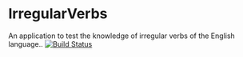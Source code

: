 # IrregularVerbs
An application to test the knowledge of irregular verbs of the English language..
[![Build Status](https://travis-ci.org/oxeq/IrregularVerbs.svg?branch=master)](https://travis-ci.org/oxeq/IrregularVerbs)
